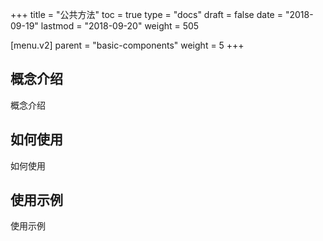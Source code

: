 +++
title = "公共方法"
toc = true
type = "docs"
draft = false
date = "2018-09-19"
lastmod = "2018-09-20"
weight = 505

[menu.v2]
  parent = "basic-components"
  weight = 5
+++

## 概念介绍

概念介绍

## 如何使用

如何使用

## 使用示例

使用示例
